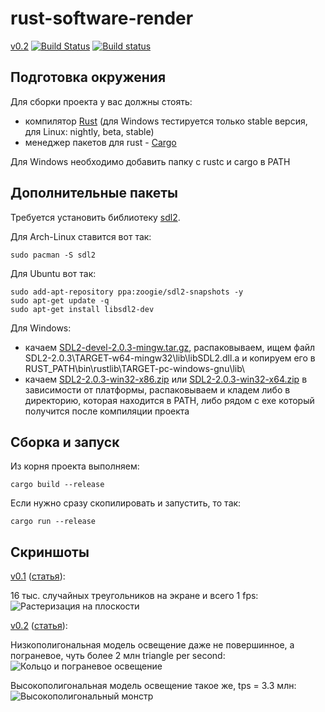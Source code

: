 # rust-software-render

[v0.2](https://github.com/ReanGD/rust-software-render/tree/v02) [![Build Status](https://travis-ci.org/ReanGD/rust-software-render.svg?branch=v02)](https://travis-ci.org/ReanGD/rust-software-render) [![Build status](https://ci.appveyor.com/api/projects/status/y32wy5vu51q9hscm/branch/v02?svg=true)](https://ci.appveyor.com/project/ReanGD/rust-software-render/branch/v02)

Подготовка окружения
--
Для сборки проекта у вас должны стоять:
- компилятор [Rust](http://www.rust-lang.org/) (для Windows тестируется только stable версия, для Linux: nightly, beta, stable)
- менеджер пакетов для rust - [Cargo](https://crates.io/)

Для Windows необходимо добавить папку с rustc и cargo в PATH

Дополнительные пакеты
--
Требуется установить библиотеку [sdl2](https://www.libsdl.org/download-2.0.php).

Для Arch-Linux ставится вот так:
```Shell
sudo pacman -S sdl2
```
Для Ubuntu вот так:
```Shell
sudo add-apt-repository ppa:zoogie/sdl2-snapshots -y
sudo apt-get update -q
sudo apt-get install libsdl2-dev
```

Для Windows:
- качаем [SDL2-devel-2.0.3-mingw.tar.gz](https://www.libsdl.org/release/SDL2-devel-2.0.3-mingw.tar.gz), распаковываем, ищем файл SDL2-2.0.3\TARGET-w64-mingw32\lib\libSDL2.dll.a и копируем его в RUST_PATH\bin\rustlib\TARGET-pc-windows-gnu\lib\
- качаем [SDL2-2.0.3-win32-x86.zip](https://www.libsdl.org/release/SDL2-2.0.3-win32-x86.zip) или [SDL2-2.0.3-win32-x64.zip](https://www.libsdl.org/release/SDL2-2.0.3-win32-x64.zip) в зависимости от платформы, распаковываем и кладем либо в директорию, которая находится в PATH, либо рядом с exe который получится после компиляции проекта

Сборка и запуск
--
Из корня проекта выполняем:
```Shell
cargo build --release
```
Если нужно сразу скопилировать и запустить, то так:
```Shell
cargo run --release
```


Скриншоты
--

[v0.1](https://github.com/ReanGD/rust-software-render/tree/v01) ([статья](http://reangdblog.blogspot.com/2015/08/software-render-rust.html)):

16 тыс. случайных треугольников на экране и всего 1 fps:
![Растеризация на плоскости](https://github.com/ReanGD/rust-software-render/blob/v02/screenshots/scene_1.png "Растеризация на плоскости")

[v0.2](https://github.com/ReanGD/rust-software-render/tree/v02) ([статья](http://reangdblog.blogspot.com/2015/09/software-render-rust-3d.html)):

Низкополигональная модель освещение даже не повершинное, а пограневое, чуть более 2 млн triangle per second:
![Кольцо и пограневое освещение](https://github.com/ReanGD/rust-software-render/blob/v02/screenshots/scene_2_1.png "Кольцо и пограневое освещение")

Высокополигональная модель освещение такое же, tps = 3.3 млн:
![Высокополигональный монстр](https://github.com/ReanGD/rust-software-render/blob/v02/screenshots/scene_2_2.png "Высокополигональный монстр")
